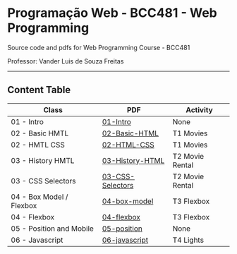 # Programação Web - BCC481 - Web Programming

Source code and pdfs for Web Programming Course - BCC481

Professor: Vander Luis de Souza Freitas

---
## Content Table

| Class | PDF | Activity |
| --- | --- | --- |
| 01 - Intro | [01-Intro](./PDFs/A01_Intro.pdf) | None |
| 02 - Basic HMTL | [02-Basic-HTML](./PDFs/A02_HTML_basico.pdf) | T1 Movies |
| 02 - HMTL CSS | [02-HTML-CSS](./PDFs/A03_HTML_CSS.pdf) | T1 Movies |
| 03 - History HMTL | [03-History-HTML](./PDFs/A04_HTML_historia.pdf) | T2 Movie Rental |
| 03 - CSS Selectors | [03-CSS-Selectors](./PDFs/A05_CSS_Selectores.pptx.pdf) | T2 Movie Rental |
| 04 - Box Model / Flexbox | [04-box-model](./PDFs/A06_Box_model_Flex_box.pptx.pdf) | T3 Flexbox |
| 04 - Flexbox | [04-flexbox](./PDFs/A07_Flexbox.pptx.pdf) | T3 Flexbox |
| 05 - Position and Mobile | [05-position](./PDFs/A08_Position_and_Mobile.pptx.pdf) | None |
| 06 - Javascript | [06-javascript](./PDFs/A09_JavaScript_Intro.pptx.pdf) | T4 Lights |
